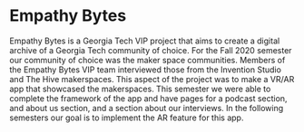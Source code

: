 # Empathy Bytes
Empathy Bytes is a Georgia Tech VIP project that aims to create a digital archive of a Georgia Tech community of choice. For the Fall 2020 semester our community of choice was the maker space communities. Members of the Empathy Bytes VIP team interviewed those from the Invention Studio and The Hive makerspaces. This aspect of the project was to make a VR/AR app that showcased the makerspaces. This semester we were able to complete the framework of the app and have pages for a podcast section, and about us section, and a section about our interviews. In the following semesters our goal is to implement the AR feature for this app. 
